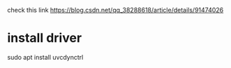 check this link
https://blog.csdn.net/qq_38288618/article/details/91474026

# install driver
sudo apt install uvcdynctrl

